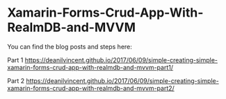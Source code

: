 # Xamarin-Forms-Crud-App-With-RealmDB-and-MVVM

You can find the blog posts and steps here:

Part 1
https://deanilvincent.github.io/2017/06/09/simple-creating-simple-xamarin-forms-crud-app-with-realmdb-and-mvvm-part1/

Part 2
https://deanilvincent.github.io/2017/06/09/simple-creating-simple-xamarin-forms-crud-app-with-realmdb-and-mvvm-part2/
